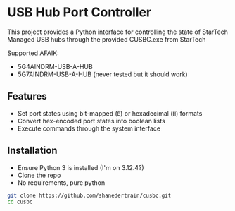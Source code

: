 # USB Hub Port Controller

This project provides a Python interface for controlling the state of StarTech Managed USB hubs through the provided CUSBC.exe from StarTech

Supported AFAIK: 
- 5G4AINDRM-USB-A-HUB 
- 5G7AINDRM-USB-A-HUB (never tested but it should work) 

## Features
- Set port states using bit-mapped (`B`) or hexadecimal (`H`) formats
- Convert hex-encoded port states into boolean lists
- Execute commands through the system interface

## Installation
- Ensure Python 3 is installed (I'm on 3.12.4?)
- Clone the repo
- No requirements, pure python

```sh
git clone https://github.com/shanedertrain/cusbc.git
cd cusbc
